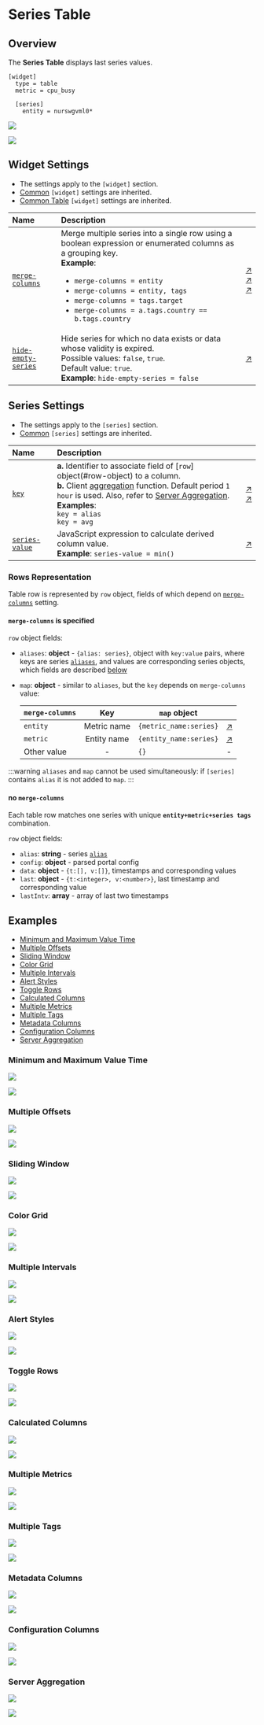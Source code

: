 # Series Table

## Overview

The **Series Table** displays last series values.

```ls
[widget]
  type = table
  metric = cpu_busy

  [series]
    entity = nurswgvml0*
```

![](./images/streaming-table-title.png)

[![](../../images/button.png)](https://apps.axibase.com/chartlab/7c05786f)

## Widget Settings

* The settings apply to the `[widget]` section.
* [Common](../shared/README.md#widget-settings) `[widget]` settings are inherited.
* [Common Table](../shared-table/README.md#widget-settings) `[widget]` settings are inherited.

Name | Description | &nbsp;
:--|:--|:--
<a name="merge-columns"></a>[`merge-columns`](#merge-columns)| Merge multiple series into a single row using a boolean expression or enumerated columns as a grouping key.<br>**Example**: <ul><li>`merge-columns = entity`</li><li>`merge-columns = entity, tags`</li><li>`merge-columns = tags.target`</li><li>`merge-columns = a.tags.country == b.tags.country`</li></ul>| [↗](https://apps.axibase.com/chartlab/6489829c/25/)<br>[↗](https://apps.axibase.com/chartlab/a6853bd2/2/)<br>[↗](https://apps.axibase.com/chartlab/42a161bc/4/)|
<a name="hide-empty-series"></a>[`hide-empty-series`](#hide-empty-series)| Hide series for which no data exists or data whose validity is expired.<br>Possible values: `false`, `true`.<br>Default value: `true`.<br>**Example**: `hide-empty-series = false`| [↗](https://apps.axibase.com/chartlab/cfc5c1bd)

## Series Settings

* The settings apply to the `[series]` section.
* [Common](../shared/README.md#series-settings) `[series]` settings are inherited.

Name | Description | &nbsp;
:--|:--|:--
<a name="key"></a>[`key`](#key)| **a.** Identifier to associate field of [`row`] object(#row-object) to a column.<br> **b.** Client [aggregation](../../configuration/aggregators.md#server-and-client-aggregators) function. Default period `1 hour` is used. Also, refer to [Server Aggregation](#server-aggregation).<br>**Examples**:<br>`key = alias`<br>`key = avg`| [↗](https://apps.axibase.com/chartlab/7c05786f/6/)<br>[↗](https://apps.axibase.com/chartlab/7c05786f/7/)
<a name="series-value"></a>[`series-value`](#series-value) | JavaScript expression to calculate derived column value.<br>**Example**: `series-value = min()` | [↗](https://apps.axibase.com/chartlab/b0a45b83/2/ )

### Rows Representation

Table row is represented by `row` object, fields of which depend on [`merge-columns`](#merge-columns) setting.

#### `merge-columns` is specified

`row` object fields:

* `aliases`: **object** - `{alias: series}`, object with `key:value` pairs, where keys are series [`aliases`](../shared/README.md#alias), and values are corresponding series objects, which fields are described [below](#no-merge-columns)
* `map`: **object** - similar to `aliases`, but the `key` depends on `merge-columns` value:

    `merge-columns`| Key| `map` object|&nbsp;
    ---|:---:|---|---|
    `entity`|Metric name| `{metric_name:series}`|[↗](https://apps.axibase.com/chartlab/ff8aabfd/6/)
    `metric`|Entity name| `{entity_name:series}`|[↗](https://apps.axibase.com/chartlab/ff8aabfd/5/)
    Other value|-|`{}`|-

:::warning
`aliases` and `map` cannot be used simultaneously: if `[series]` contains `alias` it is not added to `map`.
:::

#### no `merge-columns`

Each table row matches one series with unique **`entity+metric+series tags`** combination.

`row` object fields:

* `alias`: **string** - series [`alias`](../shared/README.md#alias)
* `config`: **object** - parsed portal config
* `data`: **object** - `{t:[], v:[]}`, timestamps and corresponding values
* `last`: **object** - `{t:<integer>, v:<number>}`, last timestamp and corresponding value
* `lastIntv`: **array** - array of last two timestamps

## Examples

* [Minimum and Maximum Value Time](#minimum-and-maximum-value-time)
* [Multiple Offsets](#multiple-offsets)
* [Sliding Window](#sliding-window)
* [Color Grid](#color-grid)
* [Multiple Intervals](#multiple-intervals)
* [Alert Styles](#alert-styles)
* [Toggle Rows](#toggle-rows)
* [Calculated Columns](#calculated-columns)
* [Multiple Metrics](#multiple-metrics)
* [Multiple Tags](#multiple-tags)
* [Metadata Columns](#metadata-columns)
* [Configuration Columns](#configuration-columns)
* [Server Aggregation](#server-aggregation)

### Minimum and Maximum Value Time

![](./images/min-max-2.png)

[![](../../images/button.png)](https://apps.axibase.com/chartlab/905f49d0)

### Multiple Offsets

![](./images/offset.png)

[![](../../images/button.png)](https://apps.axibase.com/chartlab/7c463fac)

### Sliding Window

![](./images/sliding-window.png)

[![](../../images/button.png)](https://apps.axibase.com/chartlab/b09687f9)

### Color Grid

![](./images/st-1.png)

[![](../../images/button.png)](https://apps.axibase.com/chartlab/6489829c/8/)

### Multiple Intervals

![](./images/multiple-intervals.png)

[![](../../images/button.png)](https://apps.axibase.com/chartlab/b371626f/2/)

### Alert Styles

![](./images/alert-example-1.png)

[![](../../images/button.png)](https://apps.axibase.com/chartlab/4d03229c)

### Toggle Rows

![](./images/toggle-rows-2.png)

[![](../../images/button.png)](https://apps.axibase.com/chartlab/ae3ece3f)

### Calculated Columns

![](./images/calculated-columns.png)

[![](../../images/button.png)](https://apps.axibase.com/chartlab/ff8aabfd)

### Multiple Metrics

![](./images/st-1.png)

[![](../../images/button.png)](https://apps.axibase.com/chartlab/ca71ab6d)

### Multiple Tags

![](./images/multiple-tags.png)

[![](../../images/button.png)](https://apps.axibase.com/chartlab/c9e3624d)

### Metadata Columns

![](./images/configure-columns.png)

[![](../../images/button.png)](https://apps.axibase.com/chartlab/f804ddc9)

### Configuration Columns

![](./images/st-2.png)

[![](../../images/button.png)](https://apps.axibase.com/chartlab/fb8bdf13/4/)

### Server Aggregation

![](./images/server-aggregation.png)

[![](../../images/button.png)](https://apps.axibase.com/chartlab/ff8aabfd/8/)